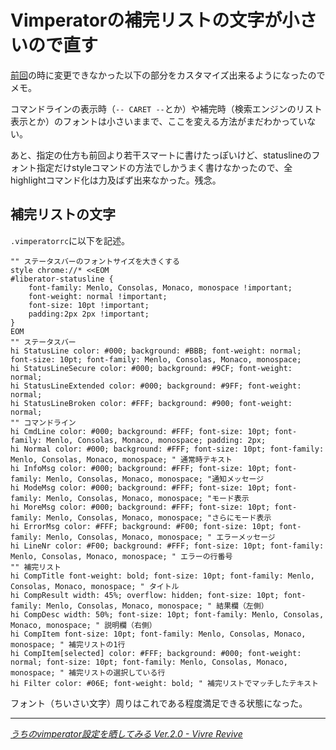 # <span>Vimperatorの補完リストの</span><span>文字が小さいので直す</span>

[前回](/2010/08/12/vimperator-statusbar-fontsize)の時に変更できなかった以下の部分をカスタマイズ出来るようになったのでメモ。

コマンドラインの表示時（`-- CARET --`とか）や補完時（検索エンジンのリスト表示とか）のフォントは小さいままで、ここを変える方法がまだわかっていない。

あと、指定の仕方も前回より若干スマートに書けたっぽいけど、statuslineのフォント指定だけstyleコマンドの方法でしかうまく書けなかったので、全highlightコマンド化は力及ばず出来なかった。残念。

<!-- READMORE -->


## 補完リストの文字

`.vimperatorrc`に以下を記述。

~~~ vim
"" ステータスバーのフォントサイズを大きくする
style chrome://* <<EOM
#liberator-statusline {
    font-family: Menlo, Consolas, Monaco, monospace !important;
    font-weight: normal !important;
    font-size: 10pt !important;
    padding:2px 2px !important;
}
EOM
"" ステータスバー
hi StatusLine color: #000; background: #BBB; font-weight: normal; font-size: 10pt; font-family: Menlo, Consolas, Monaco, monospace;
hi StatusLineSecure color: #000; background: #9CF; font-weight: normal;
hi StatusLineExtended color: #000; background: #9FF; font-weight: normal;
hi StatusLineBroken color: #FFF; background: #900; font-weight: normal;
"" コマンドライン
hi CmdLine color: #000; background: #FFF; font-size: 10pt; font-family: Menlo, Consolas, Monaco, monospace; padding: 2px;
hi Normal color: #000; background: #FFF; font-size: 10pt; font-family: Menlo, Consolas, Monaco, monospace; " 通常時テキスト
hi InfoMsg color: #000; background: #FFF; font-size: 10pt; font-family: Menlo, Consolas, Monaco, monospace; "通知メッセージ
hi ModeMsg color: #000; background: #FFF; font-size: 10pt; font-family: Menlo, Consolas, Monaco, monospace; "モード表示
hi MoreMsg color: #000; background: #FFF; font-size: 10pt; font-family: Menlo, Consolas, Monaco, monospace; "さらにモード表示
hi ErrorMsg color: #FFF; background: #F00; font-size: 10pt; font-family: Menlo, Consolas, Monaco, monospace; " エラーメッセージ
hi LineNr color: #F00; background: #FFF; font-size: 10pt; font-family: Menlo, Consolas, Monaco, monospace; " エラーの行番号
"" 補完リスト
hi CompTitle font-weight: bold; font-size: 10pt; font-family: Menlo, Consolas, Monaco, monospace; " タイトル
hi CompResult width: 45%; overflow: hidden; font-size: 10pt; font-family: Menlo, Consolas, Monaco, monospace; " 結果欄（左側）
hi CompDesc width: 50%; font-size: 10pt; font-family: Menlo, Consolas, Monaco, monospace; " 説明欄（右側）
hi CompItem font-size: 10pt; font-family: Menlo, Consolas, Monaco, monospace; " 補完リストの1行
hi CompItem[selected] color: #FFF; background: #000; font-weight: normal; font-size: 10pt; font-family: Menlo, Consolas, Monaco, monospace; " 補完リストの選択している行
hi Filter color: #06E; font-weight: bold; " 補完リストでマッチしたテキスト
~~~

フォント（ちいさい文字）周りはこれである程度満足できる状態になった。

* * *

<cite>[うちのvimperator設定を晒してみる Ver.2.0 - Vivre Revive](http://d.hatena.ne.jp/lillilife/20090423/1240489978)</cite>
